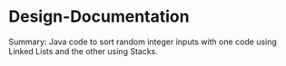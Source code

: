 # Design-Documentation
Summary: Java code to sort random integer inputs with one code using Linked Lists and the other using Stacks.

